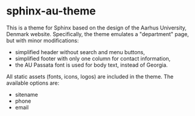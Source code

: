 sphinx-au-theme
===============

This is a theme for Sphinx based on the design of the Aarhus University,
Denmark website. Specifically, the theme emulates a "department" page, but
with minor modifications:

* simplified header without search and menu buttons,
* simplified footer with only one column for contact information,
* the AU Passata font is used for body text, instead of Georgia.

All static assets (fonts, icons, logos) are included in the theme. The
available options are:

* sitename
* phone
* email
